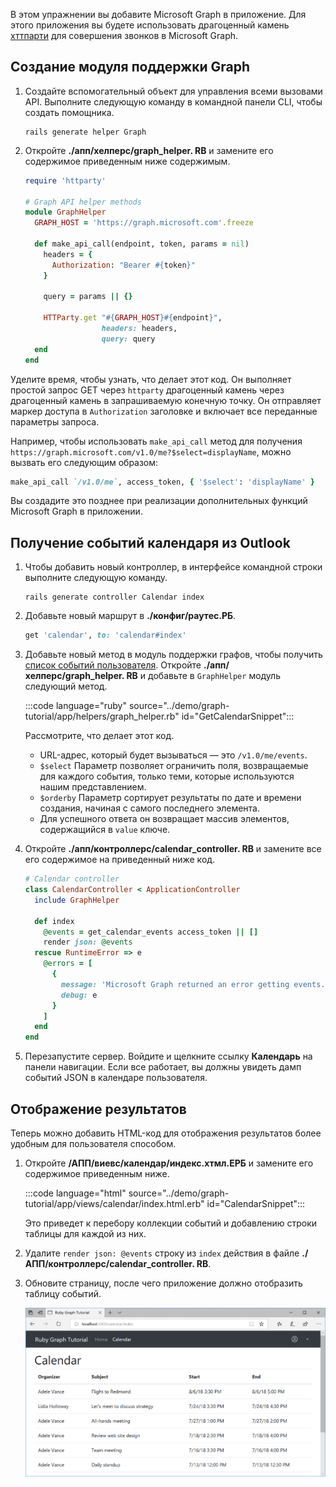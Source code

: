 <!-- markdownlint-disable MD002 MD041 -->

В этом упражнении вы добавите Microsoft Graph в приложение. Для этого приложения вы будете использовать драгоценный камень [хттпарти](https://github.com/jnunemaker/httparty) для совершения звонков в Microsoft Graph.

## <a name="create-a-graph-helper"></a>Создание модуля поддержки Graph

1. Создайте вспомогательный объект для управления всеми вызовами API. Выполните следующую команду в командной панели CLI, чтобы создать помощника.

    ```Shell
    rails generate helper Graph
    ```

1. Откройте **./апп/хелперс/graph_helper. RB** и замените его содержимое приведенным ниже содержимым.

    ```ruby
    require 'httparty'

    # Graph API helper methods
    module GraphHelper
      GRAPH_HOST = 'https://graph.microsoft.com'.freeze

      def make_api_call(endpoint, token, params = nil)
        headers = {
          Authorization: "Bearer #{token}"
        }

        query = params || {}

        HTTParty.get "#{GRAPH_HOST}#{endpoint}",
                     headers: headers,
                     query: query
      end
    end
    ```

Уделите время, чтобы узнать, что делает этот код. Он выполняет простой запрос GET через `httparty` драгоценный камень через драгоценный камень в запрашиваемую конечную точку. Он отправляет маркер доступа в `Authorization` заголовке и включает все переданные параметры запроса.

Например, чтобы использовать `make_api_call` метод для получения `https://graph.microsoft.com/v1.0/me?$select=displayName`, можно вызвать его следующим образом:

```ruby
make_api_call `/v1.0/me`, access_token, { '$select': 'displayName' }
```

Вы создадите это позднее при реализации дополнительных функций Microsoft Graph в приложении.

## <a name="get-calendar-events-from-outlook"></a>Получение событий календаря из Outlook

1. Чтобы добавить новый контроллер, в интерфейсе командной строки выполните следующую команду.

    ```Shell
    rails generate controller Calendar index
    ```

1. Добавьте новый маршрут в **./конфиг/раутес.РБ**.

    ```ruby
    get 'calendar', to: 'calendar#index'
    ```

1. Добавьте новый метод в модуль поддержки графов, чтобы получить [список событий пользователя](/graph/api/user-list-events?view=graph-rest-1.0). Откройте **./апп/хелперс/graph_helper. RB** и добавьте в `GraphHelper` модуль следующий метод.

    :::code language="ruby" source="../demo/graph-tutorial/app/helpers/graph_helper.rb" id="GetCalendarSnippet":::

    Рассмотрите, что делает этот код.

    - URL-адрес, который будет вызываться — это `/v1.0/me/events`.
    - `$select` Параметр позволяет ограничить поля, возвращаемые для каждого события, только теми, которые используются нашим представлением.
    - `$orderby` Параметр сортирует результаты по дате и времени создания, начиная с самого последнего элемента.
    - Для успешного ответа он возвращает массив элементов, содержащийся в `value` ключе.

1. Откройте **./апп/контроллерс/calendar_controller. RB** и замените все его содержимое на приведенный ниже код.

    ```ruby
    # Calendar controller
    class CalendarController < ApplicationController
      include GraphHelper

      def index
        @events = get_calendar_events access_token || []
        render json: @events
      rescue RuntimeError => e
        @errors = [
          {
            message: 'Microsoft Graph returned an error getting events.',
            debug: e
          }
        ]
      end
    end
    ```

1. Перезапустите сервер. Войдите и щелкните ссылку **Календарь** на панели навигации. Если все работает, вы должны увидеть дамп событий JSON в календаре пользователя.

## <a name="display-the-results"></a>Отображение результатов

Теперь можно добавить HTML-код для отображения результатов более удобным для пользователя способом.

1. Откройте **/АПП/виевс/календар/индекс.хтмл.ЕРБ** и замените его содержимое приведенным ниже.

    :::code language="html" source="../demo/graph-tutorial/app/views/calendar/index.html.erb" id="CalendarSnippet":::

    Это приведет к перебору коллекции событий и добавлению строки таблицы для каждой из них.

1. Удалите `render json: @events` строку из `index` действия в файле **./АПП/контроллерс/calendar_controller. RB**.

1. Обновите страницу, после чего приложение должно отобразить таблицу событий.

    ![Снимок экрана с таблицей событий](./images/add-msgraph-01.png)
